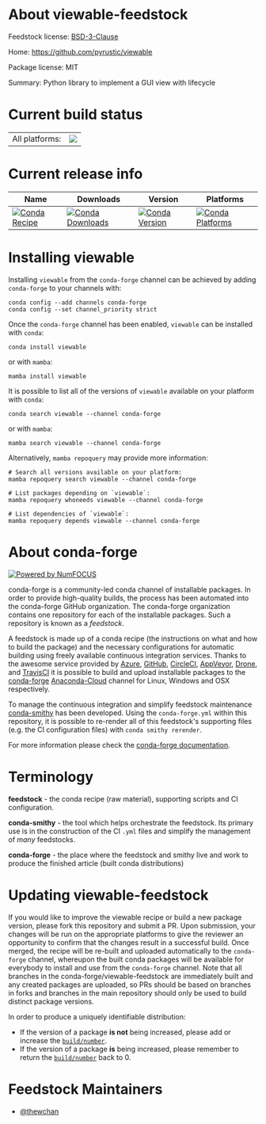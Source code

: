 About viewable-feedstock
========================

Feedstock license: [BSD-3-Clause](https://github.com/conda-forge/viewable-feedstock/blob/main/LICENSE.txt)

Home: https://github.com/pyrustic/viewable

Package license: MIT

Summary: Python library to implement a GUI view with lifecycle

Current build status
====================


<table><tr><td>All platforms:</td>
    <td>
      <a href="https://dev.azure.com/conda-forge/feedstock-builds/_build/latest?definitionId=16595&branchName=main">
        <img src="https://dev.azure.com/conda-forge/feedstock-builds/_apis/build/status/viewable-feedstock?branchName=main">
      </a>
    </td>
  </tr>
</table>

Current release info
====================

| Name | Downloads | Version | Platforms |
| --- | --- | --- | --- |
| [![Conda Recipe](https://img.shields.io/badge/recipe-viewable-green.svg)](https://anaconda.org/conda-forge/viewable) | [![Conda Downloads](https://img.shields.io/conda/dn/conda-forge/viewable.svg)](https://anaconda.org/conda-forge/viewable) | [![Conda Version](https://img.shields.io/conda/vn/conda-forge/viewable.svg)](https://anaconda.org/conda-forge/viewable) | [![Conda Platforms](https://img.shields.io/conda/pn/conda-forge/viewable.svg)](https://anaconda.org/conda-forge/viewable) |

Installing viewable
===================

Installing `viewable` from the `conda-forge` channel can be achieved by adding `conda-forge` to your channels with:

```
conda config --add channels conda-forge
conda config --set channel_priority strict
```

Once the `conda-forge` channel has been enabled, `viewable` can be installed with `conda`:

```
conda install viewable
```

or with `mamba`:

```
mamba install viewable
```

It is possible to list all of the versions of `viewable` available on your platform with `conda`:

```
conda search viewable --channel conda-forge
```

or with `mamba`:

```
mamba search viewable --channel conda-forge
```

Alternatively, `mamba repoquery` may provide more information:

```
# Search all versions available on your platform:
mamba repoquery search viewable --channel conda-forge

# List packages depending on `viewable`:
mamba repoquery whoneeds viewable --channel conda-forge

# List dependencies of `viewable`:
mamba repoquery depends viewable --channel conda-forge
```


About conda-forge
=================

[![Powered by
NumFOCUS](https://img.shields.io/badge/powered%20by-NumFOCUS-orange.svg?style=flat&colorA=E1523D&colorB=007D8A)](https://numfocus.org)

conda-forge is a community-led conda channel of installable packages.
In order to provide high-quality builds, the process has been automated into the
conda-forge GitHub organization. The conda-forge organization contains one repository
for each of the installable packages. Such a repository is known as a *feedstock*.

A feedstock is made up of a conda recipe (the instructions on what and how to build
the package) and the necessary configurations for automatic building using freely
available continuous integration services. Thanks to the awesome service provided by
[Azure](https://azure.microsoft.com/en-us/services/devops/), [GitHub](https://github.com/),
[CircleCI](https://circleci.com/), [AppVeyor](https://www.appveyor.com/),
[Drone](https://cloud.drone.io/welcome), and [TravisCI](https://travis-ci.com/)
it is possible to build and upload installable packages to the
[conda-forge](https://anaconda.org/conda-forge) [Anaconda-Cloud](https://anaconda.org/)
channel for Linux, Windows and OSX respectively.

To manage the continuous integration and simplify feedstock maintenance
[conda-smithy](https://github.com/conda-forge/conda-smithy) has been developed.
Using the ``conda-forge.yml`` within this repository, it is possible to re-render all of
this feedstock's supporting files (e.g. the CI configuration files) with ``conda smithy rerender``.

For more information please check the [conda-forge documentation](https://conda-forge.org/docs/).

Terminology
===========

**feedstock** - the conda recipe (raw material), supporting scripts and CI configuration.

**conda-smithy** - the tool which helps orchestrate the feedstock.
                   Its primary use is in the construction of the CI ``.yml`` files
                   and simplify the management of *many* feedstocks.

**conda-forge** - the place where the feedstock and smithy live and work to
                  produce the finished article (built conda distributions)


Updating viewable-feedstock
===========================

If you would like to improve the viewable recipe or build a new
package version, please fork this repository and submit a PR. Upon submission,
your changes will be run on the appropriate platforms to give the reviewer an
opportunity to confirm that the changes result in a successful build. Once
merged, the recipe will be re-built and uploaded automatically to the
`conda-forge` channel, whereupon the built conda packages will be available for
everybody to install and use from the `conda-forge` channel.
Note that all branches in the conda-forge/viewable-feedstock are
immediately built and any created packages are uploaded, so PRs should be based
on branches in forks and branches in the main repository should only be used to
build distinct package versions.

In order to produce a uniquely identifiable distribution:
 * If the version of a package **is not** being increased, please add or increase
   the [``build/number``](https://docs.conda.io/projects/conda-build/en/latest/resources/define-metadata.html#build-number-and-string).
 * If the version of a package **is** being increased, please remember to return
   the [``build/number``](https://docs.conda.io/projects/conda-build/en/latest/resources/define-metadata.html#build-number-and-string)
   back to 0.

Feedstock Maintainers
=====================

* [@thewchan](https://github.com/thewchan/)

